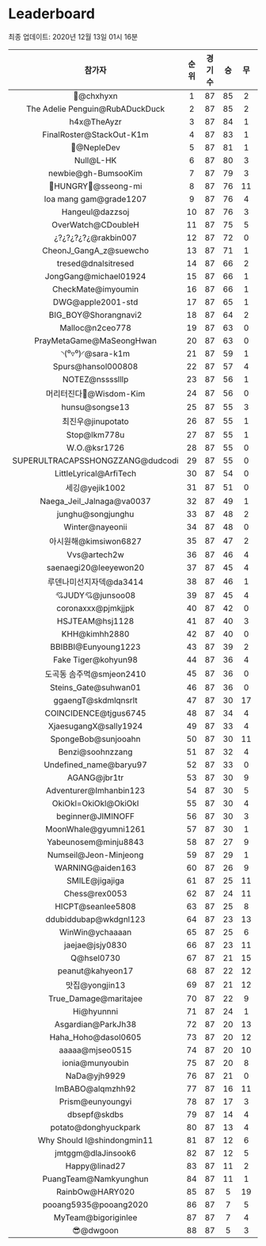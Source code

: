 # Leaderboard
최종 업데이트: 2020년 12월 13일 01시 16분




| 참가자 | 순위 | 경기수 | 승 | 무 | 패 | 승점 |
|:---:|:---:|:---:|:---:|:---:|:---:|:---:|
| 👑@chxhyxn | 1 | 87 | 85 | 2 | 0 | 257 |
| The Adelie Penguin@RubADuckDuck | 2 | 87 | 85 | 2 | 0 | 257 |
| h4x@TheAyzr | 3 | 87 | 84 | 1 | 2 | 253 |
| FinalRoster@StackOut-K1m | 4 | 87 | 83 | 1 | 3 | 250 |
| 🥈@NepleDev | 5 | 87 | 81 | 1 | 5 | 244 |
| Null@L-HK | 6 | 87 | 80 | 3 | 4 | 243 |
| newbie@gh-BumsooKim | 7 | 87 | 79 | 3 | 5 | 240 |
| 🍗HUNGRY🍗@sseong-mi | 8 | 87 | 76 | 11 | 0 | 239 |
| loa mang gam@grade1207 | 9 | 87 | 76 | 4 | 7 | 232 |
| Hangeul@dazzsoj | 10 | 87 | 76 | 3 | 8 | 231 |
| OverWatch@CDoubleH | 11 | 87 | 75 | 5 | 7 | 230 |
| ¿?¿?¿?¿?¿@rakbin007 | 12 | 87 | 72 | 0 | 15 | 216 |
| CheonJ_GangA_z@suewcho | 13 | 87 | 71 | 1 | 15 | 214 |
| tresed@dnalsitresed | 14 | 87 | 66 | 2 | 19 | 200 |
| JongGang@michael01924 | 15 | 87 | 66 | 1 | 20 | 199 |
| CheckMate@imyoumin | 16 | 87 | 66 | 1 | 20 | 199 |
| DWG@apple2001-std | 17 | 87 | 65 | 1 | 21 | 196 |
| BIG_BOY@Shorangnavi2 | 18 | 87 | 64 | 2 | 21 | 194 |
| Malloc@n2ceo778 | 19 | 87 | 63 | 0 | 24 | 189 |
| PrayMetaGame@MaSeongHwan | 20 | 87 | 63 | 0 | 24 | 189 |
| ◝(⁰▿⁰)◜@sara-k1m | 21 | 87 | 59 | 1 | 27 | 178 |
| Spurs@hansol000808 | 22 | 87 | 57 | 4 | 26 | 175 |
| NOTEZ@nsssslllp | 23 | 87 | 56 | 1 | 30 | 169 |
| 머리터진다🤯@Wisdom-Kim | 24 | 87 | 56 | 0 | 31 | 168 |
| hunsu@songse13 | 25 | 87 | 55 | 3 | 29 | 168 |
| 최진우@jinupotato | 26 | 87 | 55 | 1 | 31 | 166 |
| Stop@lkm778u | 27 | 87 | 55 | 1 | 31 | 166 |
| W.O.@ksr1726 | 28 | 87 | 55 | 0 | 32 | 165 |
| SUPERULTRACAPSSHONGZZANG@dudcodi | 29 | 87 | 55 | 0 | 32 | 165 |
| LittleLyrical@ArfiTech | 30 | 87 | 54 | 0 | 33 | 162 |
| 세깅@yejik1002 | 31 | 87 | 51 | 0 | 36 | 153 |
| Naega_Jeil_Jalnaga@va0037 | 32 | 87 | 49 | 1 | 37 | 148 |
| junghu@songjunghu | 33 | 87 | 48 | 2 | 37 | 146 |
| Winter@nayeonii | 34 | 87 | 48 | 0 | 39 | 144 |
| 아시원해@kimsiwon6827 | 35 | 87 | 47 | 2 | 38 | 143 |
| Vvs@artech2w | 36 | 87 | 46 | 4 | 37 | 142 |
| saenaegi20@leeyewon20 | 37 | 87 | 45 | 4 | 38 | 139 |
| 루덴나미선지자덱@da3414 | 38 | 87 | 46 | 1 | 40 | 139 |
| 💘JUDY💘@junsoo08 | 39 | 87 | 45 | 4 | 38 | 139 |
| coronaxxx@pjmkjjpk | 40 | 87 | 42 | 0 | 45 | 126 |
| HSJTEAM@hsj1128 | 41 | 87 | 40 | 3 | 44 | 123 |
| KHH@kimhh2880 | 42 | 87 | 40 | 0 | 47 | 120 |
| BBIBBI@Eunyoung1223 | 43 | 87 | 39 | 2 | 46 | 119 |
| Fake Tiger@kohyun98 | 44 | 87 | 36 | 4 | 47 | 112 |
| 도곡동 솜주먹@smjeon2410 | 45 | 87 | 36 | 0 | 51 | 108 |
| Steins_Gate@suhwan01 | 46 | 87 | 36 | 0 | 51 | 108 |
| ggaengT@skdmlqnsrlt | 47 | 87 | 30 | 17 | 40 | 107 |
| COINCIDENCE@tjgus6745 | 48 | 87 | 34 | 4 | 49 | 106 |
| XjaesugangX@sally1924 | 49 | 87 | 33 | 4 | 50 | 103 |
| SpongeBob@sunjooahn | 50 | 87 | 30 | 11 | 46 | 101 |
| Benzi@soohnzzang | 51 | 87 | 32 | 4 | 51 | 100 |
| Undefined_name@baryu97 | 52 | 87 | 33 | 0 | 54 | 99 |
| AGANG@jbr1tr | 53 | 87 | 30 | 9 | 48 | 99 |
| Adventurer@Imhanbin123 | 54 | 87 | 30 | 5 | 52 | 95 |
| OkiOkl=OkiOkl@OkiOkl | 55 | 87 | 30 | 4 | 53 | 94 |
| beginner@JIMINOFF | 56 | 87 | 30 | 3 | 54 | 93 |
| MoonWhale@gyumni1261 | 57 | 87 | 30 | 1 | 56 | 91 |
| Yabeunosem@minju8843 | 58 | 87 | 27 | 9 | 51 | 90 |
| Numseil@Jeon-Minjeong | 59 | 87 | 29 | 1 | 57 | 88 |
| WARNING@aiden163 | 60 | 87 | 26 | 9 | 52 | 87 |
| SMILE@jigajiga | 61 | 87 | 25 | 11 | 51 | 86 |
| Chess@rex0053 | 62 | 87 | 24 | 11 | 52 | 83 |
| HICPT@seanlee5808 | 63 | 87 | 25 | 8 | 54 | 83 |
| ddubiddubap@wkdgnl123 | 64 | 87 | 23 | 13 | 51 | 82 |
| WinWin@ychaaaan | 65 | 87 | 25 | 6 | 56 | 81 |
| jaejae@jsjy0830 | 66 | 87 | 23 | 11 | 53 | 80 |
| Q@hsel0730 | 67 | 87 | 21 | 15 | 51 | 78 |
| peanut@kahyeon17 | 68 | 87 | 22 | 12 | 53 | 78 |
| 맛집@yongjin13 | 69 | 87 | 21 | 12 | 54 | 75 |
| True_Damage@maritajee | 70 | 87 | 22 | 9 | 56 | 75 |
| Hi@hyunnni | 71 | 87 | 24 | 1 | 62 | 73 |
| Asgardian@ParkJh38 | 72 | 87 | 20 | 13 | 54 | 73 |
| Haha_Hoho@dasol0605 | 73 | 87 | 20 | 12 | 55 | 72 |
| aaaaa@mjseo0515 | 74 | 87 | 20 | 10 | 57 | 70 |
| ionia@munyoubin | 75 | 87 | 20 | 8 | 59 | 68 |
| NaDa@yjh9929 | 76 | 87 | 21 | 0 | 66 | 63 |
| ImBABO@alqmzhh92 | 77 | 87 | 16 | 11 | 60 | 59 |
| Prism@eunyoungyi | 78 | 87 | 17 | 3 | 67 | 54 |
| dbsepf@skdbs | 79 | 87 | 14 | 4 | 69 | 46 |
| potato@donghyuckpark | 80 | 87 | 13 | 4 | 70 | 43 |
| Why Should I@shindongmin11 | 81 | 87 | 12 | 6 | 69 | 42 |
| jmtggm@dlaJinsook6 | 82 | 87 | 12 | 5 | 70 | 41 |
| Happy@linad27 | 83 | 87 | 11 | 2 | 74 | 35 |
| PuangTeam@Namkyunghun | 84 | 87 | 11 | 1 | 75 | 34 |
| RainbOw@HARY020 | 85 | 87 | 5 | 19 | 63 | 34 |
| pooang5935@pooang2020 | 86 | 87 | 7 | 5 | 75 | 26 |
| MyTeam@bigoriginlee | 87 | 87 | 7 | 4 | 76 | 25 |
| 😎@dwgoon | 88 | 87 | 5 | 3 | 79 | 18 |